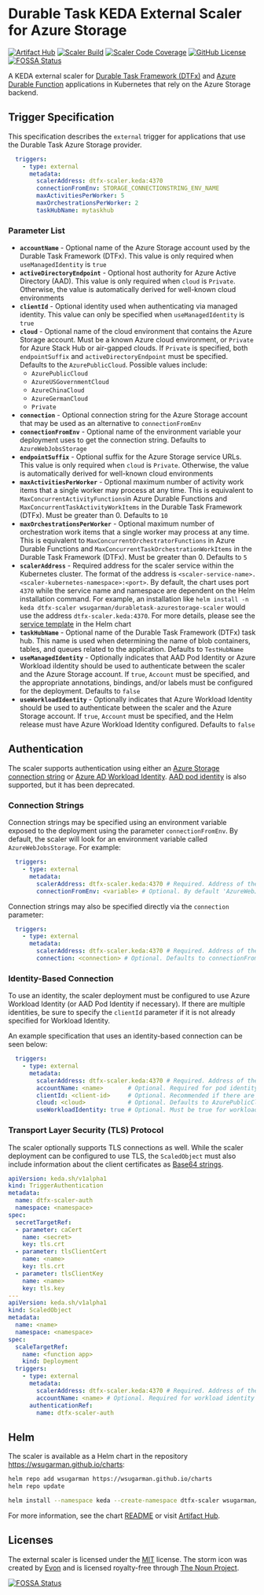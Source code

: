 # Durable Task KEDA External Scaler for Azure Storage
[![Artifact Hub](https://img.shields.io/endpoint?url=https://artifacthub.io/badge/repository/wsugarman)](https://artifacthub.io/packages/keda-scaler/wsugarman-keda-scalers/durabletask-azurestorage-scaler)
[![Scaler Build](https://github.com/wsugarman/durabletask-azurestorage-scaler/actions/workflows/scaler-ci.yml/badge.svg)](https://github.com/wsugarman/durabletask-azurestorage-scaler/actions/workflows/scaler-ci.yml)
[![Scaler Code Coverage](https://codecov.io/gh/wsugarman/durabletask-azurestorage-scaler/branch/main/graph/badge.svg)](https://codecov.io/gh/wsugarman/durabletask-azurestorage-scaler)
[![GitHub License](https://img.shields.io/github/license/wsugarman/durabletask-azurestorage-scaler?label=License)](https://github.com/wsugarman/durabletask-azurestorage-scaler/blob/main/LICENSE)
[![FOSSA Status](https://app.fossa.com/api/projects/git%2Bgithub.com%2Fwsugarman%2Fdurabletask-azurestorage-scaler.svg?type=shield)](https://app.fossa.com/projects/git%2Bgithub.com%2Fwsugarman%2Fdurabletask-azurestorage-scaler?ref=badge_shield)

A KEDA external scaler for [Durable Task Framework (DTFx)](https://github.com/Azure/durabletask) and [Azure Durable Function](https://github.com/Azure/azure-functions-durable-extension) applications in Kubernetes that rely on the Azure Storage backend.

## Trigger Specification
This specification describes the `external` trigger for applications that use the Durable Task Azure Storage provider.

```yml
  triggers:
    - type: external
      metadata:
        scalerAddress: dtfx-scaler.keda:4370
        connectionFromEnv: STORAGE_CONNECTIONSTRING_ENV_NAME
        maxActivitiesPerWorker: 5
        maxOrchestrationsPerWorker: 2
        taskHubName: mytaskhub
```

### Parameter List
- **`accountName`** - Optional name of the Azure Storage account used by the Durable Task Framework (DTFx). This value is only required when `useManagedIdentity` is `true`
- **`activeDirectoryEndpoint`** - Optional host authority for Azure Active Directory (AAD). This value is only required when `cloud` is `Private`. Otherwise, the value is automatically derived for well-known cloud environments
- **`clientId`** - Optional identity used when authenticating via managed identity. This value can only be specified when `useManagedIdentity` is `true`
- **`cloud`** - Optional name of the cloud environment that contains the Azure Storage account. Must be a known Azure cloud environment, or `Private` for Azure Stack Hub or air-gapped clouds. If `Private` is specified, both `endpointSuffix` and `activeDirectoryEndpoint` must be specified. Defaults to the `AzurePublicCloud`. Possible values include:
  - `AzurePublicCloud`
  - `AzureUSGovernmentCloud`
  - `AzureChinaCloud`
  - `AzureGermanCloud`
  - `Private`
- **`connection`** - Optional connection string for the Azure Storage account that may be used as an alternative to `connectionFromEnv`
- **`connectionFromEnv`** - Optional name of the environment variable your deployment uses to get the connection string. Defaults to `AzureWebJobsStorage`
- **`endpointSuffix`** - Optional suffix for the Azure Storage service URLs. This value is only required when `cloud` is `Private`. Otherwise, the value is automatically derived for well-known cloud environments
- **`maxActivitiesPerWorker`** - Optional maximum number of activity work items that a single worker may process at any time. This is equivalent to `MaxConcurrentActivityFunctions`in Azure Durable Functions and `MaxConcurrentTaskActivityWorkItems` in the Durable Task Framework (DTFx). Must be greater than 0. Defaults to `10`
- **`maxOrchestrationsPerWorker`** - Optional maximum number of orchestration work items that a single worker may process at any time. This is equivalent to `MaxConcurrentOrchestratorFunctions` in Azure Durable Functions and `MaxConcurrentTaskOrchestrationWorkItems` in the Durable Task Framework (DTFx). Must be greater than 0. Defaults to `5`
- **`scalerAddress`** - Required address for the scaler service within the Kubernetes cluster. The format of the address is `<scaler-service-name>.<scaler-kubernetes-namespace>:<port>`. By default, the chart uses port `4370` while the service name and namespace are dependent on the Helm installation command. For example, an installation like `helm install -n keda dtfx-scaler wsugarman/durabletask-azurestorage-scaler` would use the address `dtfx-scaler.keda:4370`. For more details, please see the [service template](/charts/durabletask-azurestorage-scaler/templates/03-service.yaml) in the Helm chart
- **`taskHubName`** - Optional name of the Durable Task Framework (DTFx) task hub. This name is used when determining the name of blob containers, tables, and queues related to the application. Defaults to `TestHubName`
- **`useManagedIdentity`** - Optionally indicates that AAD Pod Identity or Azure Workload iIdentity should be used to authenticate between the scaler and the Azure Storage account. If `true`, `Account` must be specified, and the appropriate annotations, bindings, and/or labels must be configured for the deployment. Defaults to `false`
- **`useWorkloadIdentity`** - Optionally indicates that Azure Workload Identity should be used to authenticate between the scaler and the Azure Storage account. If `true`, `Account` must be specified, and the Helm release must have Azure Workload Identity configured. Defaults to `false`

## Authentication
The scaler supports authentication using either an [Azure Storage connection string](https://docs.microsoft.com/en-us/azure/storage/common/storage-configure-connection-string) or [Azure AD Workload Identity](https://azure.github.io/azure-workload-identity/docs/). [AAD pod identity](https://github.com/Azure/aad-pod-identity) is also supported, but it has been deprecated.

### Connection Strings
Connection strings may be specified using an environment variable exposed to the deployment using the parameter `connectionFromEnv`. By default, the scaler will look for an environment variable called `AzureWebJobsStorage`. For example:

```yml
  triggers:
    - type: external
      metadata:
        scalerAddress: dtfx-scaler.keda:4370 # Required. Address of the external scaler service
        connectionFromEnv: <variable> # Optional. By default 'AzureWebJobsStorage'
```

Connection strings may also be specified directly via the `connection` parameter:

```yml
  triggers:
    - type: external
      metadata:
        scalerAddress: dtfx-scaler.keda:4370 # Required. Address of the external scaler service
        connection: <connection> # Optional. Defaults to connectionFromEnv
```

### Identity-Based Connection
To use an identity, the scaler deployment must be configured to use Azure Workload Identity (or AAD Pod Identity if necessary). If there are multiple identities, be sure to specify the `clientId` parameter if it is not already specified for Workload Identity.

An example specification that uses an identity-based connection can be seen below:

```yml
  triggers:
    - type: external
      metadata:
        scalerAddress: dtfx-scaler.keda:4370 # Required. Address of the external scaler service
        accountName: <name>       # Optional. Required for pod identity
        clientId: <client-id>     # Optional. Recommended if there are multiple identities
        cloud: <cloud>            # Optional. Defaults to AzurePublicCloud
        useWorkloadIdentity: true # Optional. Must be true for workload identity. Defaults to false
```

### Transport Layer Security (TLS) Protocol
The scaler optionally supports TLS connections as well. While the scaler deployment can be configured to use TLS, the `ScaledObject` must also include information about the client certificates as [Base64 strings](https://keda.sh/docs/2.12/scalers/external/#authentication-parameters).

```yml
apiVersion: keda.sh/v1alpha1
kind: TriggerAuthentication
metadata:
  name: dtfx-scaler-auth
  namespace: <namespace>
spec:
  secretTargetRef:
  - parameter: caCert
    name: <secret>
    key: tls.crt
  - parameter: tlsClientCert
    name: <name>
    key: tls.crt
  - parameter: tlsClientKey
    name: <name>
    key: tls.key
---
apiVersion: keda.sh/v1alpha1
kind: ScaledObject
metadata:
  name: <name>
  namespace: <namespace>
spec:
  scaleTargetRef:
    name: <function app>
    kind: Deployment
  triggers:
    - type: external
      metadata:
        scalerAddress: dtfx-scaler.keda:4370 # Required. Address of the external scaler service
        accountName: <name> # Optional. Required for workload identity
      authenticationRef:
        name: dtfx-scaler-auth
```

## Helm
The scaler is available as a Helm chart in the repository https://wsugarman.github.io/charts:

```bash
helm repo add wsugarman https://wsugarman.github.io/charts
helm repo update

helm install --namespace keda --create-namespace dtfx-scaler wsugarman/durabletask-azurestorage-scaler
```

For more information, see the chart [README](./charts/durabletask-azurestorage-scaler/README.md) or visit [Artifact Hub](https://artifacthub.io/packages/keda-scaler/wsugarman-keda-scalers/durabletask-azurestorage-scaler).

## Licenses
The external scaler is licensed under the [MIT](https://github.com/wsugarman/durabletask-azurestorage-scaler/blob/main/LICENSE) license. The storm icon was created by [Evon](https://thenounproject.com/evonmbon/) and is licensed royalty-free through [The Noun Project](https://thenounproject.com/).

[![FOSSA Status](https://app.fossa.com/api/projects/git%2Bgithub.com%2Fwsugarman%2Fdurabletask-azurestorage-scaler.svg?type=large)](https://app.fossa.com/projects/git%2Bgithub.com%2Fwsugarman%2Fdurabletask-azurestorage-scaler?ref=badge_large)
